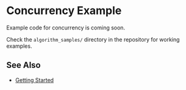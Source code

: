 # Concurrency Example

Example code for concurrency is coming soon.

Check the `algorithm_samples/` directory in the repository for working examples.

## See Also

- [Getting Started](../getting-started.md)

